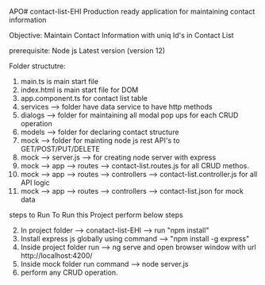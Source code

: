 APO# contact-list-EHI
Production ready application for maintaining contact information

Objective:
Maintain Contact Information with uniq Id's in Contact List

prerequisite:
Node js Latest version (version 12)

Folder structutre:

1. main.ts is main start file
2. index.html is main start file for DOM
3. app.component.ts for contact list table
4. services --> folder have data service to have http methods
5. dialogs --> folder for maintaining all modal pop ups for each CRUD operation
6. models --> folder for declaring contact structure
7. mock --> folder for mainting node js rest API's to GET/POST/PUT/DELETE
8. mock --> server.js --> for creating node server with express
9. mock --> app --> routes --> contact-list.routes.js for all CRUD methos.
10. mock --> app --> routes --> controllers --> contact-list.controller.js for all API logic
11. mock --> app --> routes --> controllers --> contact-list.json for mock data

steps to Run
To Run this Project perform below steps

2. In project folder --> conatact-list-EHI --> run "npm install"
3. Install express js globally using command --> "npm install -g express"
4. Inside project folder run --> ng serve and open browser window with url http://localhost:4200/
5. Inside mock folder run command --> node server.js
6. perform any CRUD operation.



